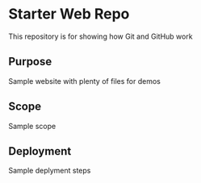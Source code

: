 # Starter Web Repo

This repository is for showing how Git and GitHub work

## Purpose

Sample website with plenty of files for demos

## Scope
Sample scope

## Deployment
Sample deplyment steps
